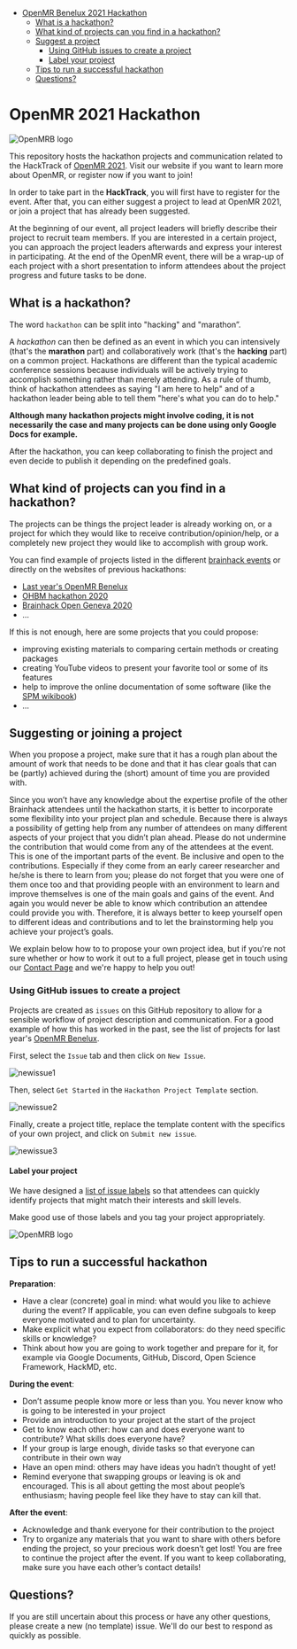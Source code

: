 <!-- TOC -->

- [OpenMR Benelux 2021 Hackathon](#openmr-benelux-2021-hackathon)
  - [What is a hackathon?](#what-is-a-hackathon)
  - [What kind of projects can you find in a hackathon?](#what-kind-of-projects-can-you-find-in-a-hackathon)
  - [Suggest a project](#suggest-a-project)
      - [Using GitHub issues to create a project](#using-github-issues-to-create-a-project)
      - [Label your project](#label-your-project)
  - [Tips to run a successful hackathon](#tips-to-run-a-successful-hackathon)
  - [Questions?](#questions)

<!-- /TOC -->

# OpenMR 2021 Hackathon

![OpenMRB logo](img/banner.png)

This repository hosts the hackathon projects and communication related to the HackTrack of [OpenMR 2021](https://openmrbenelux.github.io/). Visit our website if you want to learn more about OpenMR, or register now if you want to join!

In order to take part in the **HackTrack**, you will first have to register for the event. After that, you can either suggest a project to lead at OpenMR 2021, or join a project that has already been suggested.

At the beginning of our event, all project leaders will briefly describe their project to recruit team members.
If you are interested in a certain project, you can approach the project leaders afterwards and express your interest in participating.
At the end of the OpenMR event, there will be a wrap-up of each project with a short presentation to inform attendees about the project progress and future tasks to be done.

## What is a hackathon?

The word `hackathon` can be split into "hacking" and "marathon”.

A <i>hackathon</i> can then be defined as an event in which you can intensively (that's the **marathon** part) and collaboratively work (that's the **hacking** part) on a common project. Hackathons are different than the typical academic conference sessions because individuals will be actively trying to accomplish something rather than merely attending. As a rule of thumb, think of hackathon attendees as saying "I am here to help" and of a hackathon leader being able to tell them "here's what you can do to help."

**Although many hackathon projects might involve coding, it is not necessarily the case and many projects can be done using only Google Docs for example.**

After the hackathon, you can keep collaborating to finish the project and even decide to publish it depending on the predefined goals.

## What kind of projects can you find in a hackathon?

The projects can be things the project leader is already working on, or a project for which they would like to receive contribution/opinion/help, or a completely new project they would like to accomplish with group work.

You can find example of projects listed in the different [brainhack events](http://www.brainhack.org/) or directly on the websites of previous hackathons:

- [Last year's OpenMR Benelux](https://github.com/OpenMRBenelux/openmrb2020-hackathon/labels/Hackathon%20Project)
- [OHBM hackathon 2020](https://ohbm.github.io/hackathon2020/hacktrack/)
- [Brainhack Open Geneva 2020](https://brainhack.ch/#portfolio)
- ...

If this is not enough, here are some projects that you could propose:
- improving existing materials to comparing certain methods or creating packages
- creating YouTube videos to present your favorite tool or some of its features
- help to improve the online documentation of some software (like the [SPM wikibook](https://en.wikibooks.org/wiki/SPM))
- ...


## Suggesting or joining a project

When you propose a project, make sure that it has a rough plan about the amount of work that needs to be done and that it has clear goals that can be (partly) achieved during the (short) amount of time you are provided with.

Since you won’t have any knowledge about the expertise profile of the other Brainhack attendees until the hackathon starts, it is better to incorporate some flexibility into your project plan and schedule. Because there is always a possibility of getting help from any number of attendees on many different aspects of your project that you didn’t plan ahead. Please do not undermine the contribution that would come from any of the attendees at the event. This is one of the important parts of the event. Be inclusive and open to the contributions. Especially if they come from an early career researcher and he/she is there to learn from you; please do not forget that you were one of them once too and that providing people with an environment to learn and improve themselves is one of the main goals and gains of the event. And again you would never be able to know which contribution an attendee could provide you with. Therefore, it is always better to keep yourself open to different ideas and contributions and to let the brainstorming help you achieve your project’s goals.

We explain below how to to propose your own project idea, but if you're not sure whether or how to work it out to a full project, please get in touch using our [Contact Page](https://openmrbenelux.github.io/page-contact/) and we're happy to help you out!

### Using GitHub issues to create a project

Projects are created as `issues` on this GitHub repository to allow for a sensible workflow of project description and communication. For a good example of how this has worked in the past, see the list of projects for last year's [OpenMR Benelux](https://github.com/OpenMRBenelux/openmrb2020-hackathon/labels/Hackathon%20Project).

First, select the `Issue` tab and then click on `New Issue`.

![newissue1](img/screenshot1.png)

Then, select `Get Started` in the `Hackathon Project Template` section.

![newissue2](img/screenshot2.png)

Finally, create a project title, replace the template content with the specifics of your own project, and click on `Submit new issue`.

![newissue3](img/screenshot3.png)


#### Label your project

We have designed a [list of issue labels](https://github.com/OpenMRBenelux/openmrb2021-hackathon/labels) so that attendees can quickly identify projects that might match their interests and skill levels.

Make good use of those labels and you tag your project appropriately.

![OpenMRB logo](img/issue_labels.png)


## Tips to run a successful hackathon
**Preparation**:
- Have a clear (concrete) goal in mind: what would you like to achieve during the event? If applicable, you can even define subgoals to keep everyone motivated and to plan for uncertainty. 
- Make explicit what you expect from collaborators: do they need specific skills or knowledge?
- Think about how you are going to work together and prepare for it, for example via Google Documents, GitHub, Discord, Open Science Framework, HackMD, etc.

**During the event**:
- Don’t assume people know more or less than you. You never know who is going to be interested in your project
- Provide an introduction to your project at the start of the project
- Get to know each other: how can and does everyone want to contribute? What skills does everyone have?
- If your group is large enough, divide tasks so that everyone can contribute in their own way
- Have an open mind: others may have ideas you hadn’t thought of yet!
- Remind everyone that swapping groups or leaving is ok and encouraged. This is all about getting the most about people’s enthusiasm; having people feel like they have to stay can kill that.

**After the event**:
- Acknowledge and thank everyone for their contribution to the project
- Try to organize any materials that you want to share with others before ending the project, so your precious work doesn’t get lost!
You are free to continue the project after the event. If you want to keep collaborating, make sure you have each other’s contact details!

## Questions?

If you are still uncertain about this process or have any other questions, please create a new (no template) issue. We'll do our best to respond as quickly as possible.
